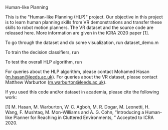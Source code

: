
Human-like Planning

This is the "Human-like Planning (HLP)" project. Our objective in this project is to learn human planning skills from VR demonstrations and transfer these skills to robot motion planners. The VR dataset and the source code are released here. More information are given in the ICRA 2020 paper [1]. 

To go through the dataset and do some visualization, run dataset_demo.m

To train the decision classifiers, run 

To test the overall HLP algorithm, run


For queries about the HLP algorithm, please contact Mohamed Hasan (m.hasan@leeds.ac.uk).
For queries about the VR dataset, please contact Matthew Warburton (m.warburton@leeds.ac.uk).  
 

If you used this code and/or dataset in academia, please cite the following work:  


[1] M. Hasan, M. Warburton, W. C. Agboh, M. R. Dogar, M. Leonetti, H. Wang, F. Mushtaq, M. Mon-Williams and A. G. Cohn, “Introducing a Human-like Planner for Reaching in Cluttered Environments, ” Accepted to ICRA 2020.

